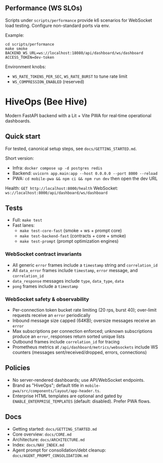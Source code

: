 ## Performance (WS SLOs)

Scripts under `scripts/performance` provide k6 scenarios for WebSocket load testing. Configure non-standard ports via env.

Example:

```
cd scripts/performance
make smoke BACKEND_WS_URL=ws://localhost:18080/api/dashboard/ws/dashboard ACCESS_TOKEN=dev-token
```

Environment knobs:
- `WS_RATE_TOKENS_PER_SEC`, `WS_RATE_BURST` to tune rate limit
- `WS_COMPRESSION_ENABLED` (reserved)
# HiveOps (Bee Hive)

Modern FastAPI backend with a Lit + Vite PWA for real‑time operational dashboards.

## Quick start

For tested, canonical setup steps, see `docs/GETTING_STARTED.md`.

Short version:
- Infra: `docker compose up -d postgres redis`
- Backend: `uvicorn app.main:app --host 0.0.0.0 --port 8000 --reload`
- PWA: `cd mobile-pwa && npm ci && npm run dev` then open the dev URL

Health: `GET http://localhost:8000/health`
WebSocket: `ws://localhost:8000/api/dashboard/ws/dashboard`

## Tests

- Full: `make test`
- Fast lanes:
  - `make test-core-fast` (smoke + ws + prompt core)
  - `make test-backend-fast` (contracts + core + smoke)
  - `make test-prompt` (prompt optimization engines)

### WebSocket contract invariants
- All generic `error` frames include a `timestamp` string and `correlation_id`
- All `data_error` frames include `timestamp`, `error` message, and `correlation_id`
- `data_response` messages include `type`, `data_type`, `data`
- `pong` frames include a `timestamp`

### WebSocket safety & observability
- Per-connection token bucket rate limiting (20 rps, burst 40); over-limit requests receive an `error` periodically
- Inbound message size capped (64KB); oversize messages receive an `error`
- Max subscriptions per connection enforced; unknown subscriptions produce an `error`, responses return sorted unique lists
- Outbound frames include `correlation_id` for tracing
- Prometheus metrics at `/api/dashboard/metrics/websockets` include WS counters (messages sent/received/dropped, errors, connections)

## Policies

- No server-rendered dashboards; use API/WebSocket endpoints.
- Brand as "HiveOps"; default title in `mobile-pwa/src/components/layout/app-header.ts`.
 - Enterprise HTML templates are optional and gated by `ENABLE_ENTERPRISE_TEMPLATES` (default: disabled). Prefer PWA flows.

## Docs

- Getting started: `docs/GETTING_STARTED.md`
- Core overview: `docs/CORE.md`
- Architecture: `docs/ARCHITECTURE.md`
 - Index: `docs/NAV_INDEX.md`
- Agent prompt for consolidation/debt cleanup: `docs/AGENT_PROMPT_CONSOLIDATION.md`

